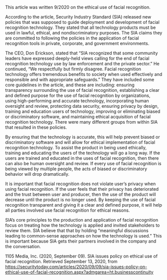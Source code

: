 This article was written 9/2020 on the ethical use of facial recognition.

According to the article, Security Industry Standard (SIA) released new policies that was supposed to guide deployment and development of facial recognition technology.  They stated that all technology products must be used in lawful, ethical, and nondiscriminatory purposes. The SIA claims they are committed to following the policies in the application of facial recognition tools in private, corporate, and government environments.

The CEO, Don Erickson, stated that “SIA recognized that some community leaders have expressed deeply-held views calling for the end of facial recognition technology use by law enforcement and the private sector.” He continued, “We respectfully but firmly disagree. Facial recognition technology offers tremendous benefits to society when used effectively and responsible and with appropriate safeguards.” They have included some core guidelines in the article, and these are including: ensuring transparency surrounding the use of facial recognition, establishing a clear and defined purpose for the use of facial recognition by organizations, using high-performing and accurate technology, incorporating human oversight and review, protecting data security, ensuring privacy by design, training and education users of technology, improving or eliminating biased or discriminatory software, and maintaining ethical acquisition of facial recognition technology. There were many different groups from within SIA that resulted in these policies.

By ensuring that the technology is accurate, this will help prevent biased or discriminatory software and will allow for ethical implementation of facial recognition technology. To assist the product in being used ethically, training and educating the users of the technology will go a long way. If the users are trained and educated in the uses of facial recognition, then there can also be human oversight and review. If every use of facial recognition is being viewed by multiple people, the acts of biased or discriminatory behavior will drop dramatically.

It is important that facial recognition does not violate user’s privacy when using facial recognition. If the user feels that their privacy has deteriorated and the trust between user and producer, then the use of the product will decrease until the product is no longer used. By keeping the use of facial recognition transparent and giving it a clear and defined purpose, it will help all parties involved use facial recognition for ethical reasons.

SIA’s core principles to the production and application of facial recognition focus on treating how the technology is applied and invited stakeholders to review them. SIA believe that that by holding “meaningful discussions leading to common-sense approaches on how the technology is used.” This is important because SIA gets their partners involved in the company and the conversation.

1105 Media, Inc. (2020, September 09). SIA issues policy on ethical use of facial recognition. Retrieved September 13, 2020, from https://securitytoday.com/articles/2020/09/09/sia-issues-policy-on-ethical-use-of-facial-recognition.aspx?admgarea=ht.businesscontinuity
